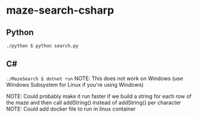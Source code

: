 # maze-search-csharp

## Python
``` ./python $ python search.py ```

## C#
``` ./MazeSearch $ dotnet run ```
NOTE: This does not work on Windows (use Windows Subsystem for Linux if you're using Windows)

NOTE: Could probably make it run faster if we build a string for each row of the maze and then call addString() instead of addString() per character
NOTE: Could add docker file to run in linux container